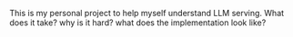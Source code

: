 This is my personal project to help myself understand LLM serving. What does it take? why is it hard? what does the implementation look like?
